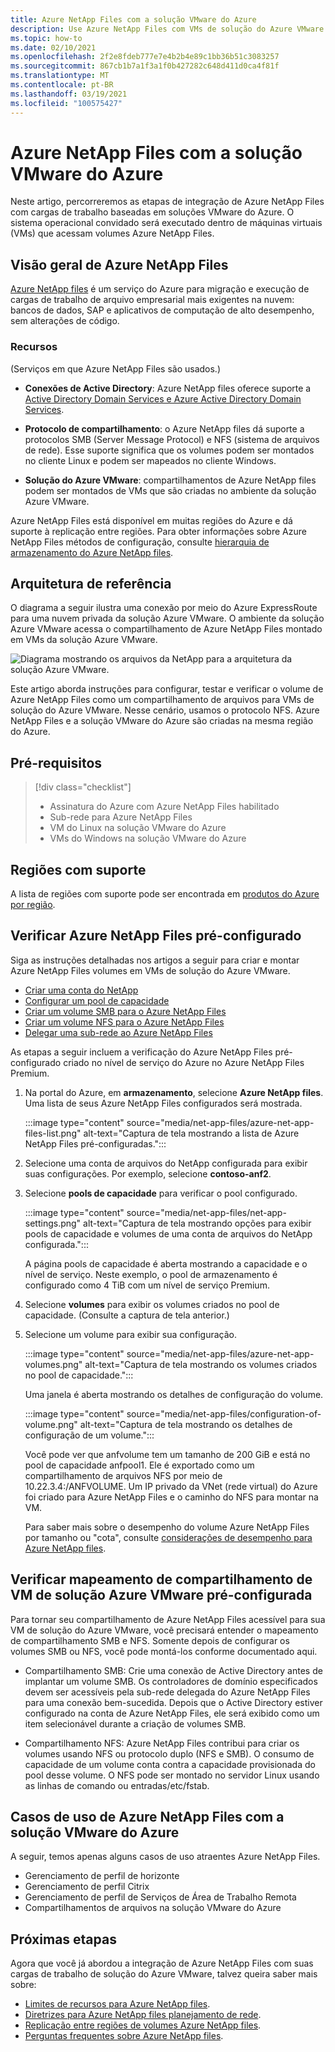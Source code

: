```yaml
---
title: Azure NetApp Files com a solução VMware do Azure
description: Use Azure NetApp Files com VMs de solução do Azure VMware para migrar e sincronizar dados entre servidores locais, VMs de solução do Azure VMware e infraestruturas de nuvem.
ms.topic: how-to
ms.date: 02/10/2021
ms.openlocfilehash: 2f2e8fdeb777e7e4b2b4e89c1bb36b51c3083257
ms.sourcegitcommit: 867cb1b7a1f3a1f0b427282c648d411d0ca4f81f
ms.translationtype: MT
ms.contentlocale: pt-BR
ms.lasthandoff: 03/19/2021
ms.locfileid: "100575427"
---
```

# <a name="azure-netapp-files-with-azure-vmware-solution"></a>Azure NetApp Files com a solução VMware do Azure

Neste artigo, percorreremos as etapas de integração de Azure NetApp Files com cargas de trabalho baseadas em soluções VMware do Azure. O sistema operacional convidado será executado dentro de máquinas virtuais (VMs) que acessam volumes Azure NetApp Files. 

## <a name="azure-netapp-files-overview"></a>Visão geral de Azure NetApp Files

[Azure NetApp files](../azure-netapp-files/azure-netapp-files-introduction.md) é um serviço do Azure para migração e execução de cargas de trabalho de arquivo empresarial mais exigentes na nuvem: bancos de dados, SAP e aplicativos de computação de alto desempenho, sem alterações de código.

### <a name="features"></a>Recursos
(Serviços em que Azure NetApp Files são usados.)

- **Conexões de Active Directory**: Azure NetApp files oferece suporte a [Active Directory Domain Services e Azure Active Directory Domain Services](../azure-netapp-files/create-active-directory-connections.md#decide-which-domain-services-to-use).

- **Protocolo de compartilhamento**: o Azure NetApp files dá suporte a protocolos SMB (Server Message Protocol) e NFS (sistema de arquivos de rede). Esse suporte significa que os volumes podem ser montados no cliente Linux e podem ser mapeados no cliente Windows.

- **Solução do Azure VMware**: compartilhamentos de Azure NetApp files podem ser montados de VMs que são criadas no ambiente da solução Azure VMware.

Azure NetApp Files está disponível em muitas regiões do Azure e dá suporte à replicação entre regiões. Para obter informações sobre Azure NetApp Files métodos de configuração, consulte [hierarquia de armazenamento do Azure NetApp files](../azure-netapp-files/azure-netapp-files-understand-storage-hierarchy.md).

## <a name="reference-architecture"></a>Arquitetura de referência

O diagrama a seguir ilustra uma conexão por meio do Azure ExpressRoute para uma nuvem privada da solução Azure VMware. O ambiente da solução Azure VMware acessa o compartilhamento de Azure NetApp Files montado em VMs da solução Azure VMware.

![Diagrama mostrando os arquivos da NetApp para a arquitetura da solução Azure VMware.](media/net-app-files/net-app-files-topology.png)

Este artigo aborda instruções para configurar, testar e verificar o volume de Azure NetApp Files como um compartilhamento de arquivos para VMs de solução do Azure VMware. Nesse cenário, usamos o protocolo NFS. Azure NetApp Files e a solução VMware do Azure são criadas na mesma região do Azure.

## <a name="prerequisites"></a>Pré-requisitos 

> [!div class="checklist"]
> * Assinatura do Azure com Azure NetApp Files habilitado
> * Sub-rede para Azure NetApp Files
> * VM do Linux na solução VMware do Azure
> * VMs do Windows na solução VMware do Azure

## <a name="regions-supported"></a>Regiões com suporte

A lista de regiões com suporte pode ser encontrada em [produtos do Azure por região](https://azure.microsoft.com/global-infrastructure/services/?products=netapp,azure-vmware&regions=all).

## <a name="verify-pre-configured-azure-netapp-files"></a>Verificar Azure NetApp Files pré-configurado 

Siga as instruções detalhadas nos artigos a seguir para criar e montar Azure NetApp Files volumes em VMs de solução do Azure VMware.

- [Criar uma conta do NetApp](../azure-netapp-files/azure-netapp-files-create-netapp-account.md)
- [Configurar um pool de capacidade](../azure-netapp-files/azure-netapp-files-set-up-capacity-pool.md)
- [Criar um volume SMB para o Azure NetApp Files](../azure-netapp-files/azure-netapp-files-create-volumes-smb.md)
- [Criar um volume NFS para o Azure NetApp Files](../azure-netapp-files/azure-netapp-files-create-volumes.md)
- [Delegar uma sub-rede ao Azure NetApp Files](../azure-netapp-files/azure-netapp-files-delegate-subnet.md)

As etapas a seguir incluem a verificação do Azure NetApp Files pré-configurado criado no nível de serviço do Azure no Azure NetApp Files Premium.

1. Na portal do Azure, em **armazenamento**, selecione **Azure NetApp files**. Uma lista de seus Azure NetApp Files configurados será mostrada. 

    :::image type="content" source="media/net-app-files/azure-net-app-files-list.png" alt-text="Captura de tela mostrando a lista de Azure NetApp Files pré-configuradas."::: 

2. Selecione uma conta de arquivos do NetApp configurada para exibir suas configurações. Por exemplo, selecione **contoso-anf2**. 

3. Selecione **pools de capacidade** para verificar o pool configurado. 

    :::image type="content" source="media/net-app-files/net-app-settings.png" alt-text="Captura de tela mostrando opções para exibir pools de capacidade e volumes de uma conta de arquivos do NetApp configurada.":::

    A página pools de capacidade é aberta mostrando a capacidade e o nível de serviço. Neste exemplo, o pool de armazenamento é configurado como 4 TiB com um nível de serviço Premium.

4. Selecione **volumes** para exibir os volumes criados no pool de capacidade. (Consulte a captura de tela anterior.)

5. Selecione um volume para exibir sua configuração.  

    :::image type="content" source="media/net-app-files/azure-net-app-volumes.png" alt-text="Captura de tela mostrando os volumes criados no pool de capacidade.":::

    Uma janela é aberta mostrando os detalhes de configuração do volume.

    :::image type="content" source="media/net-app-files/configuration-of-volume.png" alt-text="Captura de tela mostrando os detalhes de configuração de um volume.":::

    Você pode ver que anfvolume tem um tamanho de 200 GiB e está no pool de capacidade anfpool1. Ele é exportado como um compartilhamento de arquivos NFS por meio de 10.22.3.4:/ANFVOLUME. Um IP privado da VNet (rede virtual) do Azure foi criado para Azure NetApp Files e o caminho do NFS para montar na VM.

    Para saber mais sobre o desempenho do volume Azure NetApp Files por tamanho ou "cota", consulte [considerações de desempenho para Azure NetApp files](../azure-netapp-files/azure-netapp-files-performance-considerations.md). 

## <a name="verify-pre-configured-azure-vmware-solution-vm-share-mapping"></a>Verificar mapeamento de compartilhamento de VM de solução Azure VMware pré-configurada

Para tornar seu compartilhamento de Azure NetApp Files acessível para sua VM de solução do Azure VMware, você precisará entender o mapeamento de compartilhamento SMB e NFS. Somente depois de configurar os volumes SMB ou NFS, você pode montá-los conforme documentado aqui.

- Compartilhamento SMB: Crie uma conexão de Active Directory antes de implantar um volume SMB. Os controladores de domínio especificados devem ser acessíveis pela sub-rede delegada do Azure NetApp Files para uma conexão bem-sucedida. Depois que o Active Directory estiver configurado na conta de Azure NetApp Files, ele será exibido como um item selecionável durante a criação de volumes SMB.

- Compartilhamento NFS: Azure NetApp Files contribui para criar os volumes usando NFS ou protocolo duplo (NFS e SMB). O consumo de capacidade de um volume conta contra a capacidade provisionada do pool desse volume. O NFS pode ser montado no servidor Linux usando as linhas de comando ou entradas/etc/fstab.

## <a name="use-cases-of-azure-netapp-files-with-azure-vmware-solution"></a>Casos de uso de Azure NetApp Files com a solução VMware do Azure

A seguir, temos apenas alguns casos de uso atraentes Azure NetApp Files. 
- Gerenciamento de perfil de horizonte
- Gerenciamento de perfil Citrix
- Gerenciamento de perfil de Serviços de Área de Trabalho Remota
- Compartilhamentos de arquivos na solução VMware do Azure

## <a name="next-steps"></a>Próximas etapas

Agora que você já abordou a integração de Azure NetApp Files com suas cargas de trabalho de solução do Azure VMware, talvez queira saber mais sobre:

- [Limites de recursos para Azure NetApp files](../azure-netapp-files/azure-netapp-files-resource-limits.md#resource-limits).
- [Diretrizes para Azure NetApp files planejamento de rede](../azure-netapp-files/azure-netapp-files-network-topologies.md).
- [Replicação entre regiões de volumes Azure NetApp files](../azure-netapp-files/cross-region-replication-introduction.md). 
- [Perguntas frequentes sobre Azure NetApp files](../azure-netapp-files/azure-netapp-files-faqs.md).
